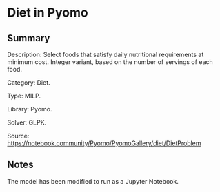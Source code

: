 # Diet in Pyomo

## Summary
Description: Select foods that satisfy daily nutritional requirements at minimum cost. Integer variant, based on the number of servings of each food.

Category: Diet.

Type: MILP.

Library: Pyomo.

Solver: GLPK.

Source: https://notebook.community/Pyomo/PyomoGallery/diet/DietProblem

## Notes

The model has been modified to run as a Jupyter Notebook.
